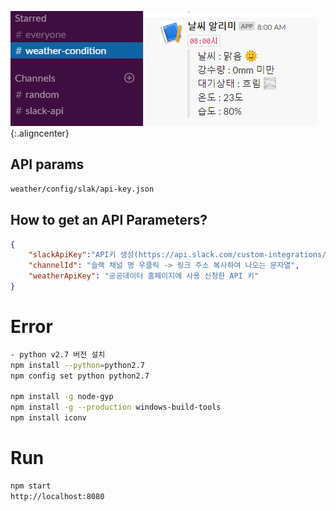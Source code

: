 ![Weather](./static/weather.PNG){:.aligncenter}

## API params
```bash
weather/config/slak/api-key.json
```

## How to get an API Parameters?
```json
{
	"slackApiKey":"API키 생성(https://api.slack.com/custom-integrations/legacy-tokens) 참조",
	"channelId": "슬랙 채널 명 우클릭 -> 링크 주소 복사하여 나오는 문자열",
	"weatherApiKey": "공공데이터 홈페이지에 사용 신청한 API 키"
}
```

# Error
```bash
- python v2.7 버전 설치
npm install --python=python2.7
npm config set python python2.7

npm install -g node-gyp
npm install -g --production windows-build-tools
npm install iconv
```

# Run
```bash
npm start
http://localhost:8080
```

